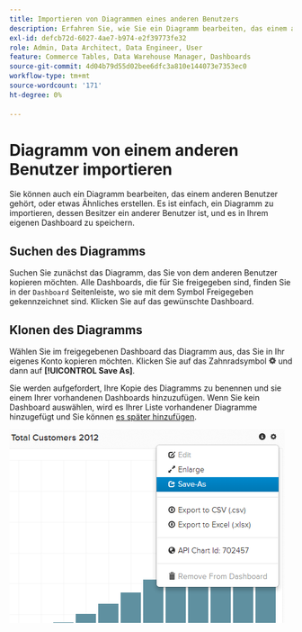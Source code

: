 ```yaml
---
title: Importieren von Diagrammen eines anderen Benutzers
description: Erfahren Sie, wie Sie ein Diagramm bearbeiten, das einem anderen Benutzer gehört, oder etwas Ähnliches erstellen.
exl-id: defcb72d-6027-4ae7-b974-e2f39773fe32
role: Admin, Data Architect, Data Engineer, User
feature: Commerce Tables, Data Warehouse Manager, Dashboards
source-git-commit: 4d04b79d55d02bee6dfc3a810e144073e7353ec0
workflow-type: tm+mt
source-wordcount: '171'
ht-degree: 0%

---
```


# Diagramm von einem anderen Benutzer importieren

Sie können auch ein Diagramm bearbeiten, das einem anderen Benutzer gehört, oder etwas Ähnliches erstellen. Es ist einfach, ein Diagramm zu importieren, dessen Besitzer ein anderer Benutzer ist, und es in Ihrem eigenen Dashboard zu speichern.

## Suchen des Diagramms

Suchen Sie zunächst das Diagramm, das Sie von dem anderen Benutzer kopieren möchten. Alle Dashboards, die für Sie freigegeben sind, finden Sie in der `Dashboard` Seitenleiste, wo sie mit dem Symbol Freigegeben gekennzeichnet sind. Klicken Sie auf das gewünschte Dashboard.

## Klonen des Diagramms

Wählen Sie im freigegebenen Dashboard das Diagramm aus, das Sie in Ihr eigenes Konto kopieren möchten. Klicken Sie auf das Zahnradsymbol ![Zahnradsymbol](../../assets/gear-icon.png) und dann auf **[!UICONTROL Save As]**.

Sie werden aufgefordert, Ihre Kopie des Diagramms zu benennen und sie einem Ihrer vorhandenen Dashboards hinzuzufügen. Wenn Sie kein Dashboard auswählen, wird es Ihrer Liste vorhandener Diagramme hinzugefügt und Sie können [es später hinzufügen](../../data-user/dashboards/add-charts-dashboard.md).

![Kunden insgesamt](../../assets/total-customers.png)
